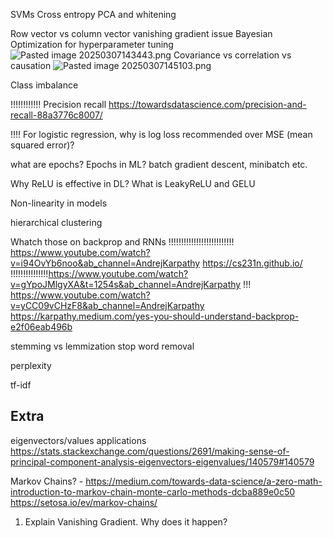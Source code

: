 SVMs
Cross entropy
PCA and whitening

Row vector vs column vector
vanishing gradient issue
Bayesian Optimization for hyperparameter tuning
![Pasted image 20250307143443.png](../../attachments/Pasted%20image%2020250307143443.png)
Covariance vs correlation vs causation
![Pasted image 20250307145103.png](../../attachments/Pasted%20image%2020250307145103%201.png)


Class imbalance

!!!!!!!!!!!! Precision recall https://towardsdatascience.com/precision-and-recall-88a3776c8007/

!!!! For logistic regression, why is log loss recommended over MSE (mean squared error)?

what are epochs? Epochs in ML?
batch gradient descent, minibatch etc.


Why ReLU is effective in DL? What is LeakyReLU and GELU

Non-linearity in models

hierarchical clustering 


Whatch those on backprop and RNNs
!!!!!!!!!!!!!!!!!!!!!!!!!! https://www.youtube.com/watch?v=i94OvYb6noo&ab_channel=AndrejKarpathy
https://cs231n.github.io/
!!!!!!!!!!!!!!!https://www.youtube.com/watch?v=gYpoJMlgyXA&t=1254s&ab_channel=AndrejKarpathy
!!! https://www.youtube.com/watch?v=yCC09vCHzF8&ab_channel=AndrejKarpathy
https://karpathy.medium.com/yes-you-should-understand-backprop-e2f06eab496b


stemming vs lemmization
stop word removal

perplexity

tf-idf
## Extra

eigenvectors/values applications
https://stats.stackexchange.com/questions/2691/making-sense-of-principal-component-analysis-eigenvectors-eigenvalues/140579#140579

Markov Chains? - https://medium.com/towards-data-science/a-zero-math-introduction-to-markov-chain-monte-carlo-methods-dcba889e0c50
https://setosa.io/ev/markov-chains/


1. Explain Vanishing Gradient. Why does it happen?